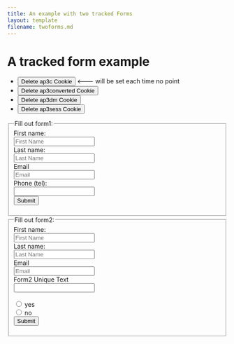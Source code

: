 ```yaml
---
title: An example with two tracked Forms
layout: template
filename: twoforms.md
--- 
```

<!-- Autopilot robert capture code -->
<script>
	window.ap3c = window.ap3c || {};
	var ap3c = window.ap3c;
	ap3c.cmd = ap3c.cmd || [];
	ap3c.cmd.push(function() {
		ap3c.init('YdOVzkqoVlq0G5Pscm9iZXJ0', 'https://capture-api-master.stgautopilotapp.com/');
		ap3c.track({v: 0});
	});
	var s, t; s = document.createElement('script'); s.type = 'text/javascript'; s.src = "https://static.ap3stg.com/capture/master/capture.js";
	t = document.getElementsByTagName('script')[0]; t.parentNode.insertBefore(s, t);
</script>

<script>
let delete_cookie = function(name) {
    document.cookie = name +'=; Path=/; Expires=Thu, 01 Jan 1970 00:00:01 GMT;';
	console.log("Deleted ", name, "cookie");
};
</script>

# A tracked form example

* <button onclick="delete_cookie('ap3c')">Delete ap3c Cookie</button> <--- will be set each time no point
* <button onclick="delete_cookie('ap3converted')">Delete ap3converted Cookie</button>
* <button onclick="delete_cookie('ap3dm')">Delete ap3dm Cookie</button>
* <button onclick="delete_cookie('ap3sess')">Delete ap3sess Cookie</button>




<fieldset>
    <legend>Fill out form1:</legend>
<form id="form1" action="">
  <label for="fname">First name:</label><br>
  <input type="text" id="fname" name="fname" placeholder="First Name"><br>
  <label for="lname">Last name:</label><br>
  <input type="text" id="lname" name="lname" placeholder="Last Name"><br>
  <label for="email">Email</label><br>
  <input type="email" id="email" name="email" placeholder="Email"><br>
  <label for="phone">Phone (tel):</label><br>
  <input type="tel" id="phone" name="phone"><br>
   <input id="form1submit" type="submit" value="Submit">
</form> 

</fieldset>


<fieldset id="form2fieldset">
    <legend>Fill out form2:</legend>
<form id="form2" action="">
  <label for="fname2">First name:</label><br>
  <input type="text" id="fname2" name="fname2" placeholder="First Name"><br>
  <label for="lname2">Last name:</label><br>
  <input type="text" id="lname2" name="lname2" placeholder="Last Name"><br>
  <label for="email2">Email</label><br>
  <input type="email" id="email2" name="email2" placeholder="Email"><br>
  <label for="form2uniquetext">Form2 Unique Text</label><br>
  <input type="text" id="form2uniquetext" name="form2uniquetext"><br>
  <br>

  <input type="radio" id="yes" name="radioselection" value="yes">
  <label for="yes">yes</label><br>  
  <input type="radio" id="no" name="radioselection" value="no">
  <label for="no">no</label><br>

   <input id="form2submit" type="submit" value="Submit">
</form> 

</fieldset>